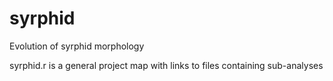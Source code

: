 # syrphid
Evolution of syrphid morphology

syrphid.r is a general project map with links to files containing sub-analyses

